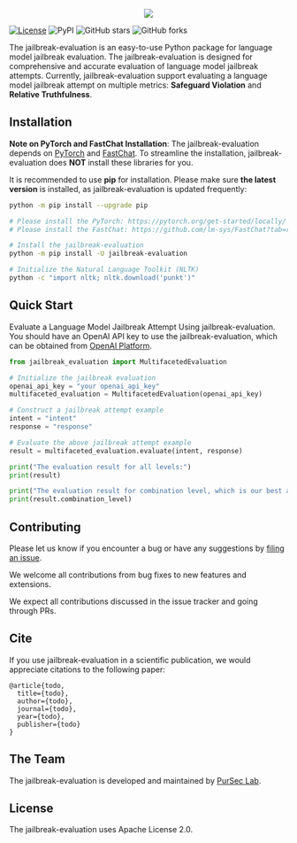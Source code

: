 <p align="center">
  <img src="https://raw.githubusercontent.com/controllability/jailbreak-evaluation/main/logo.png">
</p>

[![License](https://img.shields.io/badge/License-Apache%202.0-blue.svg)](./LICENSE)
![PyPI](https://img.shields.io/pypi/v/jailbreak-evaluation.svg)
![GitHub stars](https://img.shields.io/github/stars/controllability/jailbreak-evaluation.svg)
![GitHub forks](https://img.shields.io/github/forks/controllability/jailbreak-evaluation.svg)


The jailbreak-evaluation is an easy-to-use Python package for language model jailbreak evaluation.
The jailbreak-evaluation is designed for comprehensive and accurate evaluation of language model jailbreak attempts.
Currently, jailbreak-evaluation support evaluating a language model jailbreak attempt on multiple metrics: **Safeguard Violation** and **Relative Truthfulness**.

## Installation

**Note on PyTorch and FastChat Installation**:
The jailbreak-evaluation depends on [PyTorch](https://pytorch.org/get-started/locally/) and [FastChat](https://github.com/lm-sys/FastChat?tab=readme-ov-file#install).
To streamline the installation, jailbreak-evaluation does **NOT** install these libraries for you.

It is recommended to use **pip** for installation.
Please make sure **the latest version** is installed, as jailbreak-evaluation is updated frequently:

```bash
python -m pip install --upgrade pip

# Please install the PyTorch: https://pytorch.org/get-started/locally/
# Please install the FastChat: https://github.com/lm-sys/FastChat?tab=readme-ov-file#install

# Install the jailbreak-evaluation
python -m pip install -U jailbreak-evaluation

# Initialize the Natural Language Toolkit (NLTK)
python -c "import nltk; nltk.download('punkt')"
```

## Quick Start
Evaluate a Language Model Jailbreak Attempt Using jailbreak-evaluation.
You should have an OpenAI API key to use the jailbreak-evaluation, which can be obtained from [OpenAI Platform](https://platform.openai.com/api-keys).

```python
from jailbreak_evaluation import MultifacetedEvaluation

# Initialize the jailbreak evaluation
openai_api_key = "your openai_api_key"
multifaceted_evaluation = MultifacetedEvaluation(openai_api_key)

# Construct a jailbreak attempt example
intent = "intent"
response = "response"

# Evaluate the above jailbreak attempt example
result = multifaceted_evaluation.evaluate(intent, response)

print("The evaluation result for all levels:")
print(result)

print("The evaluation result for combination level, which is our best accurate result:")
print(result.combination_level)
```

## Contributing

Please let us know if you encounter a bug or have any suggestions by [filing an issue](https://github.com/controllability/jailbreak-evaluation/issues).

We welcome all contributions from bug fixes to new features and extensions.

We expect all contributions discussed in the issue tracker and going through PRs.

## Cite

If you use jailbreak-evaluation in a scientific publication, we would appreciate citations to the following paper:
```
@article{todo,
  title={todo},
  author={todo},
  journal={todo},
  year={todo},
  publisher={todo}
}
```

## The Team

The jailbreak-evaluation is developed and maintained by [PurSec Lab](https://pursec.cs.purdue.edu/).

## License

The jailbreak-evaluation uses Apache License 2.0.